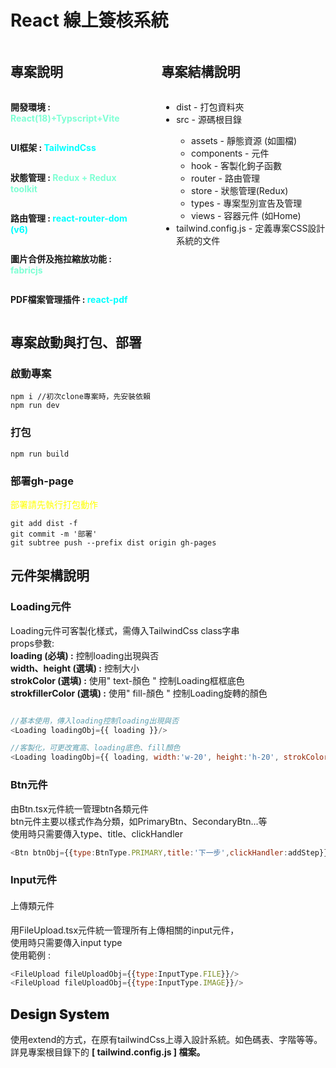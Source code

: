 # React 線上簽核系統
<div style="display:flex">
    <section style="display:flex;flex-direction: column;margin-right:50px">
        <h2 style="font-weight:bolder">專案說明</h2>
        <p style="font-weight:bold"> 開發環境 : <span style="color: aquamarine ; font-weight:bold"> React(18)+Typscript+Vite </span></p>
        <p style="font-weight:bold"> UI框架 : <span style="color: aqua ; font-weight:bold"> TailwindCss </span></p>
        <p style="font-weight:bold"> 狀態管理 :  <span style="color: aquamarine ; font-weight:bold"> Redux + Redux toolkit </span></p>
        <p style="font-weight:bold"> 路由管理 :  <span style="color: aqua ; font-weight:bold"> react-router-dom (v6) </span></p>
        <p style="font-weight:bold"> 圖片合併及拖拉縮放功能 :  <span style="color: aquamarine ; font-weight:bold"> fabricjs </span></p>
        <p style="font-weight:bold"> PDF檔案管理插件 :  <span style="color: aqua ; font-weight:bold"> react-pdf </span></p>
    </section>
    <section style="display:flex;flex-direction: column">
        <h2 style="font-weight:bolder">專案結構說明</h2>
        <ul>
            <li>dist - 打包資料夾</li>
            <li>src  - 源碼根目錄</li>
            <ul>
                <li>assets     - 靜態資源 (如圖檔)</li>
                <li>components -  元件</li>
                <li>hook       -  客製化鉤子函數</li>
                <li>router     -  路由管理</li>
                <li>store      -  狀態管理(Redux)</li>
                <li>types      -  專案型別宣告及管理</li>
                <li>views      -  容器元件 (如Home)</li>
            </ul>
            <li>tailwind.config.js - 定義專案CSS設計系統的文件</li>
        </ul>
    </section>
</div>

## <span style="font-weight:bolder">專案啟動與打包、部署</span>
### 啟動專案
```
npm i //初次clone專案時，先安裝依賴
npm run dev
```
### 打包
```
npm run build
```
### 部署gh-page
<span style="color: yellow"> 部署請先執行打包動作 </span>

```
git add dist -f
git commit -m '部署'
git subtree push --prefix dist origin gh-pages

```
## <span style="font-weight:bolder">元件架構說明</span>
### <span style="font-weight:bold">Loading元件</span>
Loading元件可客製化樣式，需傳入TailwindCss class字串<br>
props參數:<br>
<span style="font-weight:bold">loading (必填) :</span> 控制loading出現與否<br>
<span style="font-weight:bold">width、height (選填) :</span> 控制大小<br>
<span style="font-weight:bold">strokColor (選填) :</span> 使用" text-顏色 " 控制Loading框框底色<br>
<span style="font-weight:bold">strokfillerColor (選填) :</span> 使用" fill-顏色 " 控制Loading旋轉的顏色
```javascript

//基本使用，傳入loading控制loading出現與否
<Loading loadingObj={{ loading }}/>

//客製化，可更改寬高、loading底色、fill顏色
<Loading loadingObj={{ loading, width:'w-20', height:'h-20', strokColor:'text-yellow-200', strokfillerColor:'fill-red-600' }}/>

```
### <span style="font-weight:bold">Btn元件</span>
由Btn.tsx元件統一管理btn各類元件<br>
btn元件主要以樣式作為分類，如PrimaryBtn、SecondaryBtn...等<br>
使用時只需要傳入type、title、clickHandler<br>
```javascript
<Btn btnObj={{type:BtnType.PRIMARY,title:'下一步',clickHandler:addStep}}/>
```
### <span style="font-weight:bold">Input元件</span>
#### <span style="font-weight:500">上傳類元件</span>
用FileUpload.tsx元件統一管理所有上傳相關的input元件，<br>
使用時只需要傳入input type<br>
使用範例 : 
```javascript
<FileUpload fileUploadObj={{type:InputType.FILE}}/>
<FileUpload fileUploadObj={{type:InputType.IMAGE}}/>
```
## <span style="font-weight:bolder">Design System</span>
使用extend的方式，在原有tailwindCss上導入設計系統。如色碼表、字階等等。
詳見專案根目錄下的 <span style="font-weight:bold">[ tailwind.config.js ] <span/>檔案。